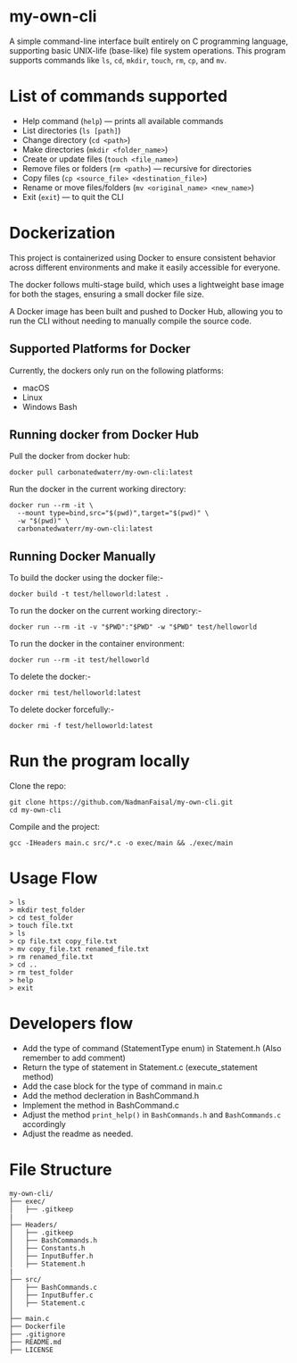 # my-own-cli

A simple command-line interface built entirely on C programming language, supporting basic UNIX-life (base-like) file system operations. This program supports commands like `ls`, `cd`, `mkdir`, `touch`, `rm`, `cp`, and `mv`.

# List of commands supported

- Help command (`help`) — prints all available commands
- List directories (`ls [path]`)
- Change directory (`cd <path>`)
- Make directories (`mkdir <folder_name>`)
- Create or update files (`touch <file_name>`)
- Remove files or folders (`rm <path>`) — recursive for directories
- Copy files (`cp <source_file> <destination_file>`)
- Rename or move files/folders (`mv <original_name> <new_name>`)
- Exit (`exit`) — to quit the CLI

# Dockerization

This project is containerized using Docker to ensure consistent behavior across different environments and make it easily accessible for everyone.

The docker follows multi-stage build, which uses a lightweight base image for both the stages, ensuring a small docker file size.

A Docker image has been built and pushed to Docker Hub, allowing you to run the CLI without needing to manually compile the source code.

## Supported Platforms for Docker

Currently, the dockers only run on the following platforms:

- macOS
- Linux
- Windows Bash

## Running docker from Docker Hub

Pull the docker from docker hub:

```
docker pull carbonatedwaterr/my-own-cli:latest
```

Run the docker in the current working directory:

```
docker run --rm -it \
  --mount type=bind,src="$(pwd)",target="$(pwd)" \
  -w "$(pwd)" \
  carbonatedwaterr/my-own-cli:latest
```

## Running Docker Manually

To build the docker using the docker file:-

```
docker build -t test/helloworld:latest .
```

To run the docker on the current working directory:-

```
docker run --rm -it -v "$PWD":"$PWD" -w "$PWD" test/helloworld
```

To run the docker in the container environment:

```
docker run --rm -it test/helloworld
```

To delete the docker:-

```
docker rmi test/helloworld:latest
```

To delete docker forcefully:-

```
docker rmi -f test/helloworld:latest
```

# Run the program locally

Clone the repo:

```
git clone https://github.com/NadmanFaisal/my-own-cli.git
cd my-own-cli
```

Compile and the project:

```
gcc -IHeaders main.c src/*.c -o exec/main && ./exec/main
```

# Usage Flow

```
> ls
> mkdir test_folder
> cd test_folder
> touch file.txt
> ls
> cp file.txt copy_file.txt
> mv copy_file.txt renamed_file.txt
> rm renamed_file.txt
> cd ..
> rm test_folder
> help
> exit
```

# Developers flow

- Add the type of command (StatementType enum) in Statement.h (Also remember to add comment)
- Return the type of statement in Statement.c (execute_statement method)
- Add the case block for the type of command in main.c
- Add the method decleration in BashCommand.h
- Implement the method in BashCommand.c
- Adjust the method `print_help()` in `BashCommands.h` and `BashCommands.c` accordingly
- Adjust the readme as needed.

# File Structure

```
my-own-cli/
├── exec/
│   ├── .gitkeep
|
├── Headers/
│   ├── .gitkeep
│   ├── BashCommands.h
│   ├── Constants.h
│   ├── InputBuffer.h
│   ├── Statement.h
|
├── src/
│   ├── BashCommands.c
│   ├── InputBuffer.c
│   ├── Statement.c
│
├── main.c
├── Dockerfile
├── .gitignore
├── README.md
├── LICENSE
```